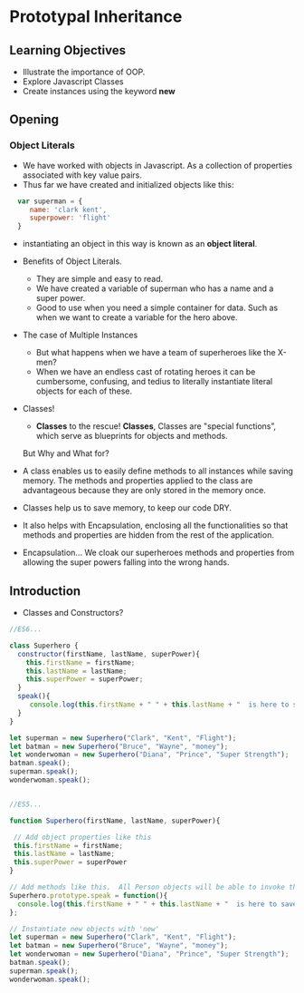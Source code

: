 # Prototypal Inheritance

## Learning Objectives
* Illustrate the importance of OOP.
* Explore Javascript Classes
* Create instances using the keyword **new**

## Opening
### Object Literals
  - We have worked with objects in Javascript. As a collection of properties associated with  key value pairs.
  - Thus far we have created and initialized objects like this:

```javascript
  var superman = {
     name: 'clark kent',
     superpower: 'flight'
  }
```

  - instantiating an object in this way is known as an **object literal**.

* Benefits of Object Literals.
  - They are simple and easy to read.
  - We have created a variable of superman who has a name and a super power.
  - Good to use when you need a simple container for data. Such as when we want to create a variable for the hero above.
  
* The case of Multiple Instances
  - But what happens when we have a team of superheroes like the X-men?
  - When we have an endless cast of rotating heroes it can be cumbersome, confusing, and tedius to literally instantiate literal objects for each of these.

* Classes!
  - **Classes** to the rescue!
  **Classes**, Classes are "special functions”, which serve as blueprints for objects and methods.

  But Why and What for?
* A class enables us to easily define methods to all instances while saving memory. The methods and properties applied to the class are advantageous because they are only stored in the memory once.

* Classes help us to save memory, to keep our code DRY.
 * It also helps with Encapsulation, enclosing all the functionalities so that methods and properties are hidden from the rest of the application.
  - Encapsulation... We cloak our superheroes methods and properties from allowing the super powers falling into the wrong hands.

## Introduction
* Classes and Constructors?

```javascript
//ES6...

class Superhero {
  constructor(firstName, lastName, superPower){
    this.firstName = firstName;
    this.lastName = lastName;
    this.superPower = superPower;
  }
  speak(){
     console.log(this.firstName + " " + this.lastName + "  is here to save the day with my " + this.superPower + "!" );
  }
}

let superman = new Superhero("Clark", "Kent", "Flight");
let batman = new Superhero("Bruce", "Wayne", "money");
let wonderwoman = new Superhero("Diana", "Prince", "Super Strength");
batman.speak();
superman.speak();
wonderwoman.speak();


//ES5...

function Superhero(firstName, lastName, superPower){

 // Add object properties like this
 this.firstName = firstName;
 this.lastName = lastName;
 this.superPower = superPower
}

// Add methods like this.  All Person objects will be able to invoke this
Superhero.prototype.speak = function(){
  console.log(this.firstName + " " + this.lastName + "  is here to save the day with my " + this.superPower + "!" );
};

// Instantiate new objects with 'new'
let superman = new Superhero("Clark", "Kent", "Flight");
let batman = new Superhero("Bruce", "Wayne", "money");
let wonderwoman = new Superhero("Diana", "Prince", "Super Strength");
batman.speak();
superman.speak();
wonderwoman.speak();

```
